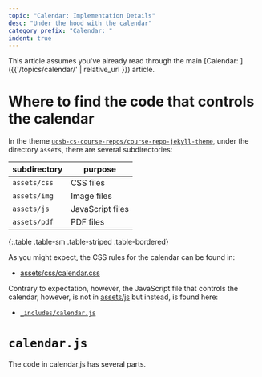```yaml
---
topic: "Calendar: Implementation Details"
desc: "Under the hood with the calendar"
category_prefix: "Calendar: "
indent: true
---
```


This article assumes you've already read through the main [Calendar: ]({{'/topics/calendar/' | relative_url }}) article.

# Where to find the code that controls the calendar

In the theme [`ucsb-cs-course-repos/course-repo-jekyll-theme`](https://github.com/ucsb-cs-course-repos/course-repo-jekyll-theme),
under the directory `assets`, there are several subdirectories:

| subdirectory | purpose |
|--------------|---------|
| `assets/css`  | CSS files |
| `assets/img`  | Image files |
| `assets/js` | JavaScript files |
| `assets/pdf`  | PDF files |
{:.table .table-sm .table-striped .table-bordered}

As you might expect, the CSS rules for the calendar can be found in:
* [assets/css/calendar.css](https://github.com/ucsb-cs-course-repos/course-repo-jekyll-theme/blob/master/assets/css/calendar.css)

Contrary to expectation, however, the JavaScript file that controls the calendar, however, is not in [assets/js](https://github.com/ucsb-cs-course-repos/course-repo-jekyll-theme/tree/master/assets/js)
but instead, is found here:

* [`_includes/calendar.js`](https://github.com/ucsb-cs-course-repos/course-repo-jekyll-theme/blob/master/_includes/calendar.js)

# `calendar.js`

The code in calendar.js has several parts.


